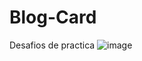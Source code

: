 # Blog-Card
Desafios de practica
![image](https://github.com/COPSTA/Blog-Card/assets/100325702/79c528ae-9043-4174-8692-0ef738c13031)
